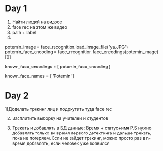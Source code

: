 # Day 1


1) Найти людей на видосе
2) face rec на этом же видео
3) path + label
4)
potemin_image = face_recognition.load_image_file("ya.JPG")
potemin_face_encoding = face_recognition.face_encodings(potemin_image)[0]

known_face_encodings = [
    potemin_face_encoding
]


known_face_names = [
    'Potemin'
]


# Day 2


1)Доделать трекинг лиц и подркутить туда face rec

2) Засплитить выборку на учителей и студентов

3) Трекать и добавлять в БД данные: Время + статус+имя
    P.S нужно добавлять только во время первого детектинга и дальше трекать,
    пока не потеряем. Если не зайдет трекинг, можно просто раз в n-время добавлять, если человек уже появился 
